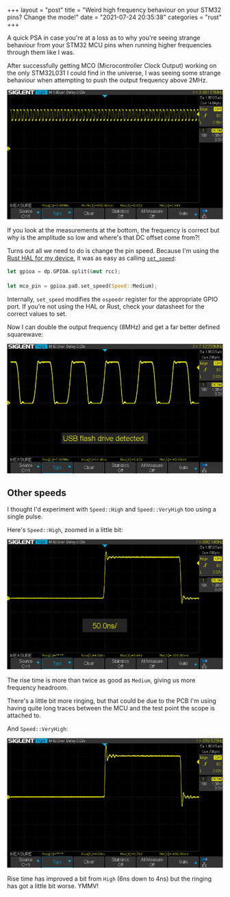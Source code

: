 +++
layout = "post"
title = "Weird high frequency behaviour on your STM32 pins? Change the mode!"
date = "2021-07-24 20:35:38"
categories = "rust"
+++

A quick PSA in case you're at a loss as to why you're seeing strange behaviour from your STM32 MCU
pins when running higher frequencies through them like I was.

After successfully getting MCO (Microcontroller Clock Output) working on the only STM32L031 I could
find in the universe, I was seeing some strange behaviour when attempting to push the output
frequency above 2MHz.

![](/assets/images/mco/mco-1.png)

If you look at the measurements at the bottom, the frequency is correct but why is the amplitude so
low and where's that DC offset come from?!

Turns out all we need to do is change the pin speed. Because I'm using the
[Rust HAL for my device](github.com/stm32-rs/stm32l0xx-hal), it was as easy as calling
[`set_speed`](https://docs.rs/stm32l0xx-hal/0.7.0/stm32l0xx_hal/gpio/gpioa/struct.PA8.html#method.set_speed):

```rust
let gpioa = dp.GPIOA.split(&mut rcc);

let mco_pin = gpioa.pa8.set_speed(Speed::Medium);
```

Internally, `set_speed` modifies the `ospeedr` register for the appropriate GPIO port. If you're not
using the HAL or Rust, check your datasheet for the correct values to set.

Now I can double the output frequency (8MHz) and get a far better defined squarewave:

![](/assets/images/mco/mco-8mhz.png)

## Other speeds

I thought I'd experiment with `Speed::High` and `Speed::VeryHigh` too using a single pulse.

Here's `Speed::High`, zoomed in a little bit:

![](/assets/images/mco/pin-speed-high.png)

The rise time is more than twice as good as `Medium`, giving us more frequency headroom.

There's a little bit more ringing, but that could be due to the PCB I'm using having quite long
traces between the MCU and the test point the scope is attached to.

And `Speed::VeryHigh`:

![](/assets/images/mco/pin-speed-veryhigh.png)

Rise time has improved a bit from `High` (6ns down to 4ns) but the ringing has got a little bit
worse. YMMV!
